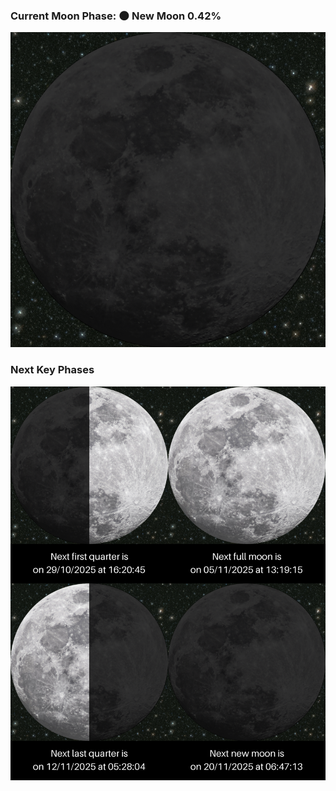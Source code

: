 ### Current Moon Phase: 🌑 New Moon 0.42%
![Moon Phase](moonphase.png)
### Next Key Phases
![Gallery](gallery.png)